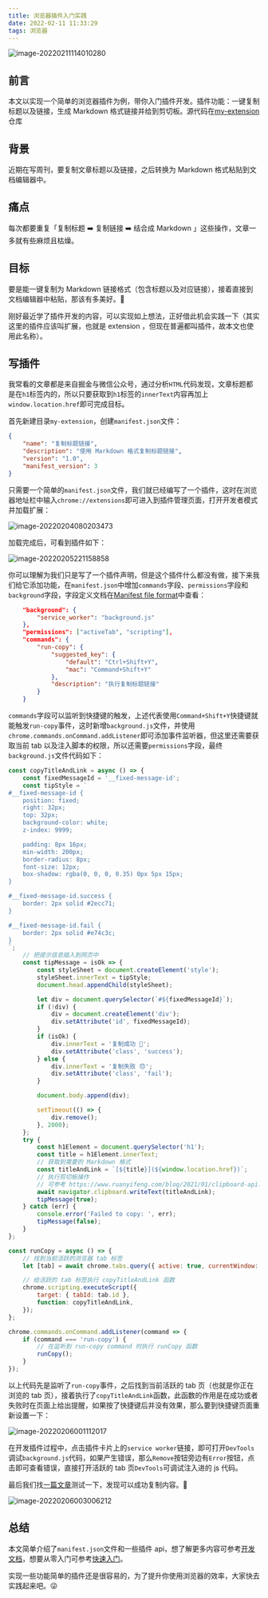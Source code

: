 ```yaml
---
title: 浏览器插件入门实践
date: 2022-02-11 11:33:29
tags: 浏览器
---
```


![image-20220211114010280](https://raw.githubusercontent.com/acmu/pictures/master/uPic/2022-02/11_11:40_BYHCz8.png)

## 前言

本文以实现一个简单的浏览器插件为例，带你入门插件开发。插件功能：一键复制标题以及链接，生成 Markdown 格式链接并给到剪切板。源代码在[my-extension](https://github.com/acmu/my-extension)仓库

## 背景

近期在写周刊，要复制文章标题以及链接，之后转换为 Markdown 格式粘贴到文档编辑器中。

## 痛点

每次都要重复「复制标题 ➡️ 复制链接 ➡️ 结合成 Markdown 」这些操作，文章一多就有些麻烦且枯燥。

## 目标

要是能一键复制为 Markdown 链接格式（包含标题以及对应链接），接着直接到文档编辑器中粘贴，那该有多美好。🤩

刚好最近学了插件开发的内容，可以实现如上想法，正好借此机会实践一下（其实这里的插件应该叫扩展，也就是 extension ，但现在普遍都叫插件，故本文也使用此名称）。

## 写插件

我常看的文章都是来自掘金与微信公众号，通过分析`HTML`代码发现，文章标题都是在`h1`标签内的，所以只要获取到`h1`标签的`innerText`内容再加上`window.location.href`即可完成目标。

首先新建目录`my-extension`，创建`manifest.json`文件：

```json
{
    "name": "复制标题链接",
    "description": "使用 Markdown 格式复制标题链接",
    "version": "1.0",
    "manifest_version": 3
}
```

只需要一个简单的`manifest.json`文件，我们就已经编写了一个插件，这时在浏览器地址栏中输入`chrome://extensions`即可进入到插件管理页面，打开开发者模式并加载扩展：

![image-20220204080203473](https://raw.githubusercontent.com/acmu/pictures/master/uPic/2022-02/04_08:02_EKQkFX.png)

加载完成后，可看到插件如下：

![image-20220205221158858](https://raw.githubusercontent.com/acmu/pictures/master/uPic/2022-02/05_22:11_GnbMaK.png)

你可以理解为我们只是写了一个插件声明，但是这个插件什么都没有做，接下来我们给它添加功能，在`manifest.json`中增加`commands`字段、`permissions`字段和`background`字段，字段定义文档在[Manifest file format](https://developer.chrome.com/docs/extensions/mv3/manifest/)中查看：

```json
    "background": {
        "service_worker": "background.js"
    },
    "permissions": ["activeTab", "scripting"],
    "commands": {
        "run-copy": {
            "suggested_key": {
                "default": "Ctrl+Shift+Y",
                "mac": "Command+Shift+Y"
            },
            "description": "执行复制标题链接"
        }
    }
```

`commands`字段可以监听到快捷键的触发，上述代表使用`Command+Shift+Y`快捷键就能触发`run-copy`事件，这时新增`background.js`文件，并使用`chrome.commands.onCommand.addListener`即可添加事件监听器，但这里还需要获取当前 tab 以及注入脚本的权限，所以还需要`permissions`字段，最终`background.js`文件代码如下：

```js
const copyTitleAndLink = async () => {
    const fixedMessageId = '__fixed-message-id';
    const tipStyle = `
#__fixed-message-id {
    position: fixed;
    right: 32px;
    top: 32px;
    background-color: white;
    z-index: 9999;

    padding: 8px 16px;
    min-width: 200px;
    border-radius: 8px;
    font-size: 12px;
    box-shadow: rgba(0, 0, 0, 0.35) 0px 5px 15px;
}

#__fixed-message-id.success {
    border: 2px solid #2ecc71;
}

#__fixed-message-id.fail {
    border: 2px solid #e74c3c;
}
`;
    // 把提示信息插入到网页中
    const tipMessage = isOk => {
        const styleSheet = document.createElement('style');
        styleSheet.innerText = tipStyle;
        document.head.appendChild(styleSheet);

        let div = document.querySelector(`#${fixedMessageId}`);
        if (!div) {
            div = document.createElement('div');
            div.setAttribute('id', fixedMessageId);
        }
        if (isOk) {
            div.innerText = '复制成功 🎉';
            div.setAttribute('class', 'success');
        } else {
            div.innerText = '复制失败 😞';
            div.setAttribute('class', 'fail');
        }

        document.body.append(div);

        setTimeout(() => {
            div.remove();
        }, 2000);
    };
    try {
        const h1Element = document.querySelector('h1');
        const title = h1Element.innerText;
        // 获取到需要的 Markdown 格式
        const titleAndLink = `[${title}](${window.location.href})`;
        // 执行剪切板操作
        // 可参考 https://www.ruanyifeng.com/blog/2021/01/clipboard-api.html
        await navigator.clipboard.writeText(titleAndLink);
        tipMessage(true);
    } catch (err) {
        console.error('Failed to copy: ', err);
        tipMessage(false);
    }
};

const runCopy = async () => {
    // 找到当前活跃的浏览器 tab 标签
    let [tab] = await chrome.tabs.query({ active: true, currentWindow: true });

    // 给活跃的 tab 标签执行 copyTitleAndLink 函数
    chrome.scripting.executeScript({
        target: { tabId: tab.id },
        function: copyTitleAndLink,
    });
};

chrome.commands.onCommand.addListener(command => {
    if (command === 'run-copy') {
        // 在监听到 run-copy command 时执行 runCopy 函数
        runCopy();
    }
});
```

以上代码先是监听了`run-copy`事件，之后找到当前活跃的 tab 页（也就是你正在浏览的 tab 页），接着执行了`copyTitleAndLink`函数，此函数的作用是在成功或者失败时在页面上给出提醒，如果按了快捷键后并没有效果，那么要到快捷键页面重新设置一下：

![image-20220206001112017](https://raw.githubusercontent.com/acmu/pictures/master/uPic/2022-02/06_00:11_Q7ylZw.png)

在开发插件过程中，点击插件卡片上的`service worker`链接，即可打开`DevTools`调试`background.js`代码，如果产生错误，那么`Remove`按钮旁边有`Error`按钮，点击即可查看错误，直接打开活跃的 tab 页`DevTools`可调试注入进的 js 代码。

最后我们找[一篇文章](https://juejin.cn/post/7056417977675022366)测试一下，发现可以成功复制内容。🎉

![image-20220206003006212](https://raw.githubusercontent.com/acmu/pictures/master/uPic/2022-02/06_00:30_Fh0Lob.png)

## 总结

本文简单介绍了`manifest.json`文件和一些插件 api，想了解更多内容可参考[开发文档](https://developer.chrome.com/docs/extensions/)，想要从零入门可参考[快速入门](https://developer.chrome.com/docs/extensions/mv3/getstarted/)。

实现一些功能简单的插件还是很容易的，为了提升你使用浏览器的效率，大家快去实践起来吧。😜
